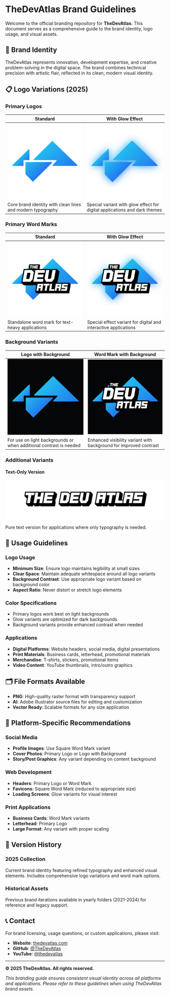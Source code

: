 # TheDevAtlas Brand Guidelines

Welcome to the official branding repository for **TheDevAtlas**. This document serves as a comprehensive guide to the brand identity, logo usage, and visual assets.

## 🎨 Brand Identity

TheDevAtlas represents innovation, development expertise, and creative problem-solving in the digital space. The brand combines technical precision with artistic flair, reflected in its clean, modern visual identity.

## 📋 Logo Variations (2025)

### Primary Logos
| Standard | With Glow Effect |
|----------|------------------|
| ![TheDevAtlas Logo](2025/Logo.png) | ![Logo with Glow](2025/Logo%20w%20Glow.png) |
| Core brand identity with clean lines and modern typography | Special variant with glow effect for digital applications and dark themes |

### Primary Word Marks
| Standard | With Glow Effect |
|----------|------------------|
| ![Word Mark](2025/Word%20Mark.png) | ![Word Mark with Glow](2025/Word%20Mark%20w%20Glow.png) |
| Standalone word mark for text-heavy applications | Special effect variant for digital and interactive applications |

### Background Variants
| Logo with Background | Word Mark with Background |
|---------------------|---------------------------|
| ![Logo with Background](2025/Logo%20w%20Back.png) | ![Word Mark with Background](2025/Word%20Mark%20w%20Back.png) |
| For use on light backgrounds or when additional contrast is needed | Enhanced visibility variant with background for improved contrast |

### Additional Variants

#### Text-Only Version
![Words Only](2025/Words.png)

Pure text version for applications where only typography is needed.

## 📐 Usage Guidelines

### Logo Usage
- **Minimum Size**: Ensure logo maintains legibility at small sizes
- **Clear Space**: Maintain adequate whitespace around all logo variants
- **Background Contrast**: Use appropriate logo variant based on background color
- **Aspect Ratio**: Never distort or stretch logo elements

### Color Specifications
- Primary logos work best on light backgrounds
- Glow variants are optimized for dark backgrounds
- Background variants provide enhanced contrast when needed

### Applications
- **Digital Platforms**: Website headers, social media, digital presentations
- **Print Materials**: Business cards, letterhead, promotional materials
- **Merchandise**: T-shirts, stickers, promotional items
- **Video Content**: YouTube thumbnails, intro/outro graphics

## 🗂️ File Formats Available

- **PNG**: High-quality raster format with transparency support
- **AI**: Adobe Illustrator source files for editing and customization
- **Vector Ready**: Scalable formats for any size application

## 📱 Platform-Specific Recommendations

### Social Media
- **Profile Images**: Use Square Word Mark variant
- **Cover Photos**: Primary Logo or Logo with Background
- **Story/Post Graphics**: Any variant depending on content background

### Web Development
- **Headers**: Primary Logo or Word Mark
- **Favicons**: Square Word Mark (reduced to appropriate size)
- **Loading Screens**: Glow variants for visual interest

### Print Applications
- **Business Cards**: Word Mark variants
- **Letterhead**: Primary Logo
- **Large Format**: Any variant with proper scaling

## 🔄 Version History

### 2025 Collection
Current brand identity featuring refined typography and enhanced visual elements. Includes comprehensive logo variations and word mark options.

### Historical Assets
Previous brand iterations available in yearly folders (2021-2024) for reference and legacy support.

## 📞 Contact

For brand licensing, usage questions, or custom applications, please visit:
- **Website**: [thedevatlas.com](https://www.thedevatlas.com/)
- **GitHub**: [@TheDevAtlas](https://github.com/TheDevAtlas)
- **YouTube**: [@thedevatlas](https://www.youtube.com/@thedevatlas)

---

**© 2025 TheDevAtlas. All rights reserved.**

*This branding guide ensures consistent visual identity across all platforms and applications. Please refer to these guidelines when using TheDevAtlas brand assets.*